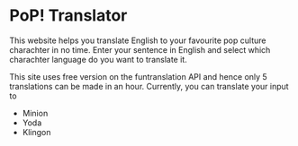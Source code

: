 # PoP! Translator

This website helps you translate English to your favourite pop culture charachter in no time. Enter your sentence in English and select which charachter language do you want to translate it.

This site uses free version on the funtranslation API and hence only 5 translations can be made in an hour. Currently, you can translate your input to 

- Minion
- Yoda
- Klingon
 